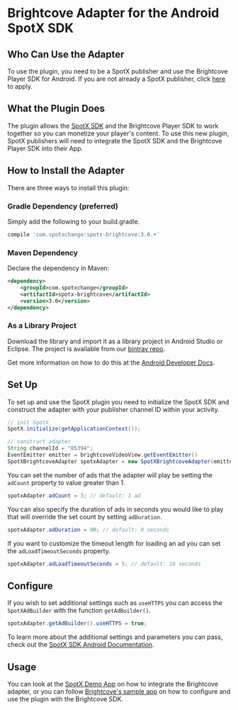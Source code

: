 # Brightcove Adapter for the Android SpotX SDK

## Who Can Use the Adapter

To use the plugin, you need to be a SpotX publisher and use the Brightcove Player SDK for Android.
If you are not already a SpotX publisher, click [here](http://www.spotxchange.com/publishers/apply-to-become-a-spotx-publisher/) to apply.

## What the Plugin Does

The plugin allows the [SpotX SDK](/android/sdk) and the Brightcove Player SDK to work together so you can monetize your player's content. To use this new plugin, SpotX publishers will need to integrate the SpotX SDK and the Brightcove Player SDK into their App.

## How to Install the Adapter

There are three ways to install this plugin:

### Gradle Dependency (preferred)

Simply add the following to your build.gradle.

```groovy
compile 'com.spotxchange:spotx-brightcove:3.0.+'
```

### Maven Dependency

Declare the dependency in Maven:

```xml
<dependency>
    <groupId>com.spotxchange</groupId>
    <artifactId>spotx-brightcove</artifactId>
    <version>3.0</version>
</dependency>
```

### As a Library Project

Download the library and import it as a library project in Android Studio or Eclipse. The project is available from our [bintray repo](https://bintray.com/spotxmobile/maven/com.spotxchange%3Aspotx-brightcove).

Get more information on how to do this at the [Android Developer Docs](http://developer.android.com/tools/projects/index.html#LibraryProjects).

## Set Up

To set up and use the SpotX plugin you need to initialize the SpotX SDK and construct the adapter with your publisher channel ID within your activity.
```java
// init SpotX
SpotX.initialize(getApplicationContext());

// construct adapter
String channelId = "85394";
EventEmitter emitter = brightcoveVideoView.getEventEmitter()
SpotXBrightcoveAdapter spotxAdapter = new SpotXBrightcoveAdapter(emitter, this, channelId);
```

You can set the number of ads that the adapter will play be setting the `adCount` property to value greater than 1.
```java
spotxAdapter.adCount = 3; // default: 1 ad
```

You can also specify the duration of ads in seconds you would like to play that will override the set count by setting `adDuration`.
```java
spotxAdapter.adDuration = 90; // default: 0 seconds
```

If you want to customize the timeout length for loading an ad you can set the `adLoadTimeoutSeconds` property.
```java
spotxAdapter.adLoadTimeoutSeconds = 5; // default: 10 seconds
```

## Configure

If you wish to set additional settings such as `useHTTPS` you can access the `SpotXAdBuilder` with the function `getAdBuilder()`.
```java
spotxAdapter.getAdBuilder().useHTTPS = true;
```

To learn more about the additional settings and parameters you can pass, check out the [SpotX SDK Android Documentation](/android/sdk/#ad-integration).

## Usage

You can look at the [SpotX Demo App](https://github.com/spotxmobile/spotx-demo-android) on how to integrate the  Brightcove adapter, or you can follow [Brightcove's sample app](https://github.com/BrightcoveOS/android-plugin-guide/blob/master/sample/SamplePluginApplication/src/main/java/com/brightcove/player/application/MainActivity.java) on how to configure and use the plugin with the Brightcove SDK.
